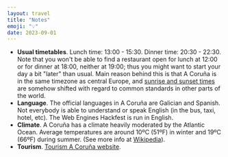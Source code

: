 ```yaml
---
layout: travel
title: "Notes"
emoji: "💡"
date: 2023-09-01
---
```


-   **Usual timetables**. Lunch time: 13:00 - 15:30. Dinner time:
    20:30 - 22:30. Note that you won\'t be able to find a restaurant
    open for lunch at 12:00 or for dinner at 18:00, neither at 19:00;
    thus you might want to start your day a bit \"later\" than usual.
    Main reason behind this is that A Coruña is in the same timezone
    as central Europe, and [sunrise and sunset
    times](https://www.timeanddate.com/sun/spain/la-coruna)
    are somehow shifted with regard to common standards in other parts
    of the world.
-   **Language**. The official languages in A Coruña are Galician and
    Spanish. Not everybody is able to understand or speak English (in
    the bus, taxi, hotel, etc). The Web Engines Hackfest is run in
    English.
-   **Climate**. A Coruña has a climate heavily moderated by the
    Atlantic Ocean. Average temperatures are around 10ºC (51ºF) in
    winter and 19ºC (66ºF) during summer. (See more info at
    [Wikipedia](https://en.wikipedia.org/wiki/A_Coru%C3%B1a#Climate)).
-   **Tourism**. [Tourism A Coruña
    website](http://www.turismocoruna.com/).

